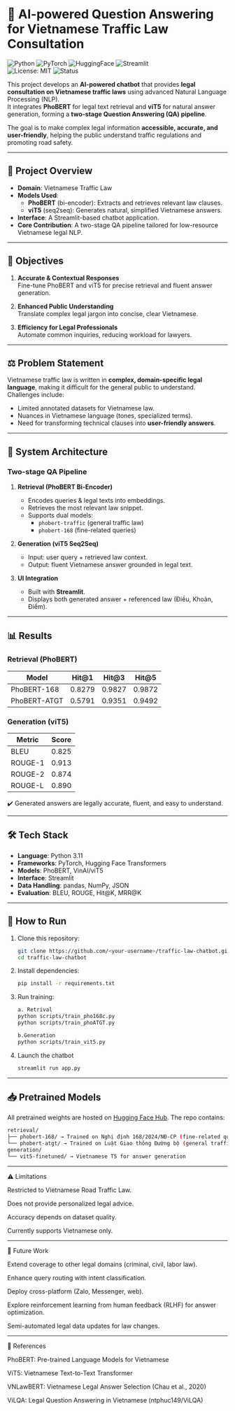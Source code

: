 # 🚦 AI-powered Question Answering for Vietnamese Traffic Law Consultation

![Python](https://img.shields.io/badge/Python-3.11-blue.svg)  ![PyTorch](https://img.shields.io/badge/PyTorch-2.0+-EE4C2C.svg?logo=pytorch) ![HuggingFace](https://img.shields.io/badge/🤗-Transformers-yellow.svg) ![Streamlit](https://img.shields.io/badge/Streamlit-App-FF4B4B.svg)  
![License: MIT](https://img.shields.io/badge/License-MIT-green.svg) ![Status](https://img.shields.io/badge/Status-Research--Capstone-success)  


This project develops an **AI-powered chatbot** that provides **legal consultation on Vietnamese traffic laws** using advanced Natural Language Processing (NLP).  
It integrates **PhoBERT** for legal text retrieval and **viT5** for natural answer generation, forming a **two-stage Question Answering (QA) pipeline**.  

The goal is to make complex legal information **accessible, accurate, and user-friendly**, helping the public understand traffic regulations and promoting road safety.

---

## 📌 Project Overview
- **Domain**: Vietnamese Traffic Law  
- **Models Used**:
  - **PhoBERT** (bi-encoder): Extracts and retrieves relevant law clauses.  
  - **viT5** (seq2seq): Generates natural, simplified Vietnamese answers.  
- **Interface**: A Streamlit-based chatbot application.  
- **Core Contribution**: A two-stage QA pipeline tailored for low-resource Vietnamese legal NLP.

---

## 🎯 Objectives
1. **Accurate & Contextual Responses**  
   Fine-tune PhoBERT and viT5 for precise retrieval and fluent answer generation.  

2. **Enhanced Public Understanding**  
   Translate complex legal jargon into concise, clear Vietnamese.  

3. **Efficiency for Legal Professionals**  
   Automate common inquiries, reducing workload for lawyers.  

---

## ⚖️ Problem Statement
Vietnamese traffic law is written in **complex, domain-specific legal language**, making it difficult for the general public to understand.  
Challenges include:
- Limited annotated datasets for Vietnamese law.  
- Nuances in Vietnamese language (tones, specialized terms).  
- Need for transforming technical clauses into **user-friendly answers**.  

---

## 🔧 System Architecture
### Two-stage QA Pipeline
1. **Retrieval (PhoBERT Bi-Encoder)**
   - Encodes queries & legal texts into embeddings.
   - Retrieves the most relevant law snippet.
   - Supports dual models:
     - `phobert-traffic` (general traffic law)
     - `phobert-168` (fine-related queries)

2. **Generation (viT5 Seq2Seq)**
   - Input: user query + retrieved law context.  
   - Output: fluent Vietnamese answer grounded in legal text.  

3. **UI Integration**
   - Built with **Streamlit**.
   - Displays both generated answer + referenced law (Điều, Khoản, Điểm).

---

## 📊 Results
### Retrieval (PhoBERT)
| Model         | Hit@1 | Hit@3 | Hit@5 |
|---------------|-------|-------|-------|
| PhoBERT-168   | 0.8279 | 0.9827 | 0.9872 |
| PhoBERT-ATGT  | 0.5791 | 0.9351 | 0.9492 |

### Generation (viT5)
| Metric   | Score |
|----------|-------|
| BLEU     | 0.825 |
| ROUGE-1  | 0.913 |
| ROUGE-2  | 0.874 |
| ROUGE-L  | 0.890 |

✔️ Generated answers are legally accurate, fluent, and easy to understand.  

---

## 🛠️ Tech Stack
- **Language**: Python 3.11  
- **Frameworks**: PyTorch, Hugging Face Transformers  
- **Models**: PhoBERT, VinAI/viT5  
- **Interface**: Streamlit  
- **Data Handling**: pandas, NumPy, JSON  
- **Evaluation**: BLEU, ROUGE, Hit@K, MRR@K  

---

## 🚀 How to Run
1. Clone this repository:
   ```bash
   git clone https://github.com/<your-username>/traffic-law-chatbot.git
   cd traffic-law-chatbot

2. Install dependencies:
    ```bash
    pip install -r requirements.txt

3. Run training:
    ```bash
    a. Retrival
    python scripts/train_pho168c.py
    python scripts/train_phoATGT.py

    b.Generation
    python scripts/train_vit5.py

4. Launch the chatbot
    ```bash
    streamlit run app.py

---

## 📥 Pretrained Models  
All pretrained weights are hosted on [Hugging Face Hub](https://huggingface.co/your-username/AI-POWERED-QA-SYSTEM-VIETNAMESE-TRAFFIC-LEGAL).
The repo contains:
```bash
retrieval/
├── phobert-168/ → Trained on Nghị định 168/2024/NĐ-CP (fine-related queries)
└── phobert-atgt/ → Trained on Luật Giao thông Đường bộ (general traffic queries)
generation/
└── vit5-finetuned/ → Vietnamese T5 for answer generation
```

---
⚠️ Limitations

Restricted to Vietnamese Road Traffic Law.

Does not provide personalized legal advice.

Accuracy depends on dataset quality.

Currently supports Vietnamese only.

---

🔮 Future Work

Extend coverage to other legal domains (criminal, civil, labor law).

Enhance query routing with intent classification.

Deploy cross-platform (Zalo, Messenger, web).

Explore reinforcement learning from human feedback (RLHF) for answer optimization.

Semi-automated legal data updates for law changes.

---

📖 References

PhoBERT: Pre-trained Language Models for Vietnamese

ViT5: Vietnamese Text-to-Text Transformer

VNLawBERT: Vietnamese Legal Answer Selection (Chau et al., 2020)

ViLQA: Legal Question Answering in Vietnamese (ntphuc149/ViLQA)
